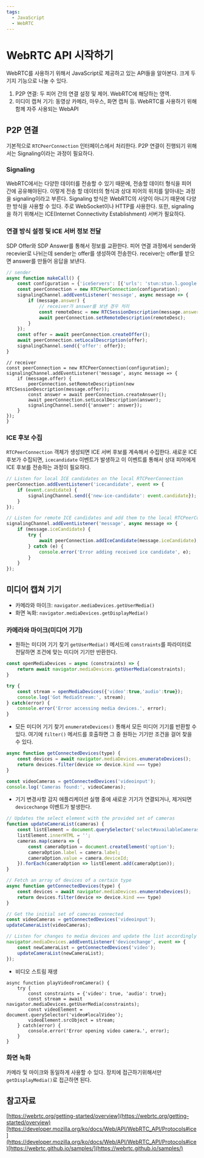 ```yaml
---
tags:
  - JavaScript
  - WebRTC
---
```

# WebRTC API 시작하기

WebRTC를 사용하기 위해서 JavaScript로 제공하고 있는 API들을 알아본다. 크게 두 기지 기능으로 나눌 수 있다.

1. P2P 연결: 두 피어 간의 연결 설정 및 제어. WebRTC에 해당하는 영역.
2. 미디이 캡쳐 기기: 동영상 카메라, 마우스, 화면 캡처 등. WebRTC를 사용하기 위해 함께 자주 사용되는 WebAPI

## P2P 연결

기본적으로 `RTCPeerConnection` 인터페이스에서 처리한다. P2P 연결이 진행되기 위해서는 Signaling이라는 과정이 필요하다.

### Signaling

WebRTC에서는 다양한 데이터를 전송할 수 있기 때문에, 전송할 데이터 형식을 피어 간에 공유해야된다. 이렇게 전송 할 데이터의 형식과 상대 피어의 위치를 알아내는 과정을 signaling이라고 부른다. Signaling 방식은 WebRTC의 사양이 아니기 때문에 다양한 방식을 사용할 수 있다. 주로 WebSocket이나 HTTP를 사용한다. 또한, signaling을 하기 위해서는 ICE(Internet Connectivity Establishment) 서버가 필요하다.

### 연결 방식 설정 및 ICE 서버 정보 전달

SDP Offer와 SDP Answer를 통해서 정보를 교환한다. 피어 연결 과정에서 sender와 recevier로 나뉘는데 sender는 offer를 생성하여 전송한다. receiver는 offer를 받으면 answer를 만들어 응답을 보낸다.

```jsx
// sender
async function makeCall() {
    const configuration = {'iceServers': [{'urls': 'stun:stun.l.google.com:19302'}]}
    const peerConnection = new RTCPeerConnection(configuration);
    signalingChannel.addEventListener('message', async message => {
        if (message.answer) {
            // receiver가 answer를 보낸 경우 처리
            const remoteDesc = new RTCSessionDescription(message.answer);
            await peerConnection.setRemoteDescription(remoteDesc);
        }
    });
    const offer = await peerConnection.createOffer();
    await peerConnection.setLocalDescription(offer);
    signalingChannel.send({'offer': offer});
}

```

```
// receiver
const peerConnection = new RTCPeerConnection(configuration);
signalingChannel.addEventListener('message', async message => {
    if (message.offer) {
        peerConnection.setRemoteDescription(new RTCSessionDescription(message.offer));
        const answer = await peerConnection.createAnswer();
        await peerConnection.setLocalDescription(answer);
        signalingChannel.send({'answer': answer});
    }
});
}

```

### ICE 후보 수집

`RTCPeerConnection` 객체가 생성되면 ICE 서버 후보를 계속해서 수집한다. 새로운 ICE 후보가 수집되면, `icecandidate` 이벤트가 발생하고 이 이벤트를 통해서 상대 피어에게 ICE 후보를 전송하는 과정이 필요하다.

```jsx
// Listen for local ICE candidates on the local RTCPeerConnection
peerConnection.addEventListener('icecandidate', event => {
    if (event.candidate) {
        signalingChannel.send({'new-ice-candidate': event.candidate});
    }
});

// Listen for remote ICE candidates and add them to the local RTCPeerConnection
signalingChannel.addEventListener('message', async message => {
    if (message.iceCandidate) {
        try {
            await peerConnection.addIceCandidate(message.iceCandidate);
        } catch (e) {
            console.error('Error adding received ice candidate', e);
        }
    }
});

```

## 미디어 캡쳐 기기

- 카메라와 마이크: `navigator.mediaDevices.getUserMedia()`
- 화면 녹화: `navigator.mediaDevices.getDisplayMedia()`

### 카메라와 마이크(미디어 기기)

- 원하는 미디어 기기 찾기
`getUserMedia()` 메서드에 `constraints`를 파라미터로 전달하면 조건에 맞는 미디어 기기만 반환한다.

```jsx
const openMediaDevices = async (constraints) => {
    return await navigator.mediaDevices.getUserMedia(constraints);
}

try {
    const stream = openMediaDevices({'video':true,'audio':true});
    console.log('Got MediaStream:', stream);
} catch(error) {
    console.error('Error accessing media devices.', error);
}

```

- 모든 미디어 기기 찾기
`enumerateDevices()` 통해서 모든 미디어 기기를 반환할 수 있다. 여기에 `filter()` 메서드를 호출하면 그 중 원하는 기기만 조건을 걸어 찾을 수 있다.

```jsx
async function getConnectedDevices(type) {
    const devices = await navigator.mediaDevices.enumerateDevices();
    return devices.filter(device => device.kind === type)
}

const videoCameras = getConnectedDevices('videoinput');
console.log('Cameras found:', videoCameras);

```

- 기기 변경사항 감지
애플리케이션 실행 중에 새로운 기기가 연결되거나, 제거되면 `devicechange` 이벤트가 발생한다.

```jsx
// Updates the select element with the provided set of cameras
function updateCameraList(cameras) {
    const listElement = document.querySelector('select#availableCameras');
    listElement.innerHTML = '';
    cameras.map(camera => {
        const cameraOption = document.createElement('option');
        cameraOption.label = camera.label;
        cameraOption.value = camera.deviceId;
    }).forEach(cameraOption => listElement.add(cameraOption));
}

// Fetch an array of devices of a certain type
async function getConnectedDevices(type) {
    const devices = await navigator.mediaDevices.enumerateDevices();
    return devices.filter(device => device.kind === type)
}

// Get the initial set of cameras connected
const videoCameras = getConnectedDevices('videoinput');
updateCameraList(videoCameras);

// Listen for changes to media devices and update the list accordingly
navigator.mediaDevices.addEventListener('devicechange', event => {
    const newCameraList = getConnectedDevices('video');
    updateCameraList(newCameraList);
});

```

- 비디오 스트림 재생

```
async function playVideoFromCamera() {
    try {
        const constraints = {'video': true, 'audio': true};
        const stream = await navigator.mediaDevices.getUserMedia(constraints);
        const videoElement = document.querySelector('video#localVideo');
        videoElement.srcObject = stream;
    } catch(error) {
        console.error('Error opening video camera.', error);
    }
}

```

### 화면 녹화

카메라 및 마이크와 동일하게 사용할 수 있다. 장치에 접근하기위해서만 `getDisplayMedia()`로 접근하면 된다.

## 참고자료

[https://webrtc.org/getting-started/overview](https://webrtc.org/getting-started/overview)[https://developer.mozilla.org/ko/docs/Web/API/WebRTC_API/Protocols#ice](https://developer.mozilla.org/ko/docs/Web/API/WebRTC_API/Protocols#ice)[https://webrtc.github.io/samples/](https://webrtc.github.io/samples/)
